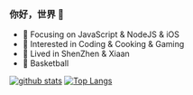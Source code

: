 ### 你好，世界 👋

- :orange_book: Focusing on JavaScript & NodeJS & iOS
- :hammer:  Interested in Coding & Cooking & Gaming
- :ram: Lived in ShenZhen & Xiaan
- :meat_on_bone: Basketball


[![github stats](https://github-readme-stats.vercel.app/api?username=iafine&show_icons=true&icon_color=CE1D2D&text_color=718096&bg_color=00000000&hide_title=true&hide_border=true&count_private=true)](https://github.com/iafine)
 [![Top Langs](https://github-readme-stats.vercel.app/api/top-langs/?username=iafine&count_private=true)](https://github.com/iafine/github-readme-stats)
